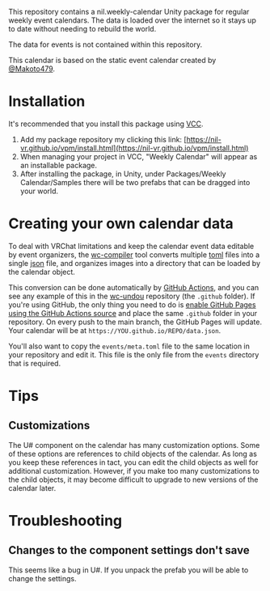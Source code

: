This repository contains a nil.weekly-calendar Unity package for regular weekly event calendars. The data is loaded over the internet so it stays up to date without needing to rebuild the world.

The data for events is not contained within this repository.

This calendar is based on the static event calendar created by [@Makoto479].

[@Makoto479]: https://twitter.com/Makoto479

# Installation

It's recommended that you install this package using [VCC].

1. Add my package repository my clicking this link: [https://nil-vr.github.io/vpm/install.html](https://nil-vr.github.io/vpm/install.html)
2. When managing your project in VCC, "Weekly Calendar" will appear as an installable package.
3. After installing the package, in Unity, under Packages/Weekly Calendar/Samples there will be two prefabs that can be dragged into your world.

[VCC]: https://vcc.docs.vrchat.com/

# Creating your own calendar data

To deal with VRChat limitations and keep the calendar event data editable by event organizers, the [wc-compiler] tool converts multiple [toml] files into a single [json] file, and organizes images into a directory that can be loaded by the calendar object.

This conversion can be done automatically by [GitHub Actions], and you can see any example of this in the [wc-undou] repository (the `.github` folder). If you're using GitHub, the only thing you need to do is [enable GitHub Pages using the GitHub Actions source][enable-pages] and place the same `.github` folder in your repository. On every push to the main branch, the GitHub Pages will update. Your calendar will be at `https://YOU.github.io/REPO/data.json`.

You'll also want to copy the `events/meta.toml` file to the same location in your repository and edit it. This file is the only file from the `events` directory that is required.

[wc-compiler]: https://github.com/nil-vr/wc-compiler
[toml]: https://toml.io/
[json]: https://www.json.org/
[GitHub Actions]: https://docs.github.com/actions
[wc-undou]: https://github.com/nil-vr/wc-undou
[enable-pages]: https://docs.github.com/pages/getting-started-with-github-pages/configuring-a-publishing-source-for-your-github-pages-site#publishing-with-a-custom-github-actions-workflow

# Tips

## Customizations

The U# component on the calendar has many customization options. Some of these options are references to child objects of the calendar. As long as you keep these references in tact, you can edit the child objects as well for additional customization. However, if you make too many customizations to the child objects, it may become difficult to upgrade to new versions of the calendar later.

# Troubleshooting

## Changes to the component settings don't save

This seems like a bug in U#. If you unpack the prefab you will be able to change the settings.
